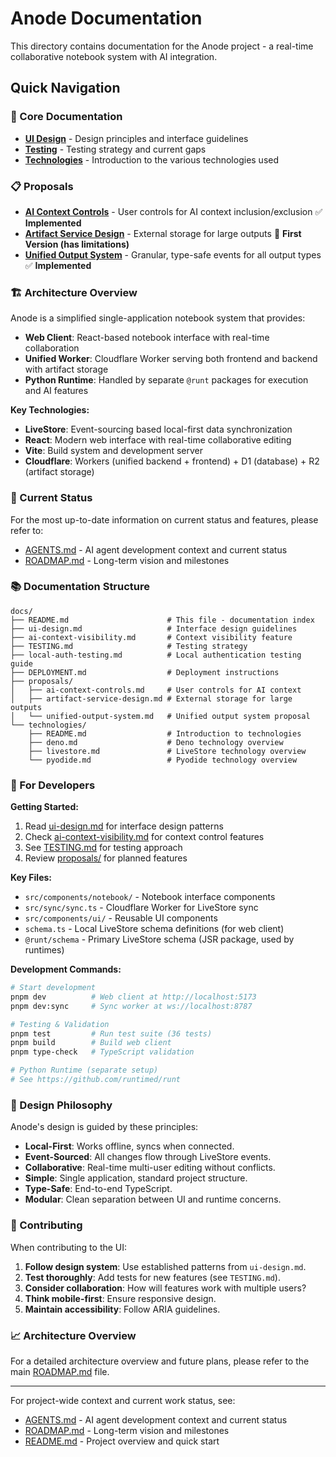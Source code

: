 # Anode Documentation

This directory contains documentation for the Anode project - a real-time
collaborative notebook system with AI integration.

## Quick Navigation

### 📖 Core Documentation

- **[UI Design](./ui-design.md)** - Design principles and interface guidelines
- **[Testing](./TESTING.md)** - Testing strategy and current gaps
- **[Technologies](./technologies/README.md)** - Introduction to the various technologies used

### 📋 Proposals

- **[AI Context Controls](./proposals/ai-context-controls.md)** - User controls
  for AI context inclusion/exclusion ✅ **Implemented**
- **[Artifact Service Design](./proposals/artifact-service-design.md)** -
  External storage for large outputs 🚧 **First Version (has limitations)**
- **[Unified Output System](./proposals/unified-output-system.md)** -
  Granular, type-safe events for all output types ✅ **Implemented**

### 🏗️ Architecture Overview

Anode is a simplified single-application notebook system that provides:

- **Web Client**: React-based notebook interface with real-time collaboration
- **Unified Worker**: Cloudflare Worker serving both frontend and backend with artifact storage
- **Python Runtime**: Handled by separate `@runt` packages for execution and AI
  features

**Key Technologies:**

- **LiveStore**: Event-sourcing based local-first data synchronization
- **React**: Modern web interface with real-time collaborative editing
- **Vite**: Build system and development server
- **Cloudflare**: Workers (unified backend + frontend) + D1 (database) + R2 (artifact storage)

### 🚀 Current Status

For the most up-to-date information on current status and features, please refer to:

- [AGENTS.md](../AGENTS.md) - AI agent development context and current status
- [ROADMAP.md](../ROADMAP.md) - Long-term vision and milestones

### 📚 Documentation Structure

```
docs/
├── README.md                      # This file - documentation index
├── ui-design.md                   # Interface design guidelines
├── ai-context-visibility.md       # Context visibility feature
├── TESTING.md                     # Testing strategy
├── local-auth-testing.md          # Local authentication testing guide
├── DEPLOYMENT.md                  # Deployment instructions
├── proposals/
│   ├── ai-context-controls.md     # User controls for AI context
│   ├── artifact-service-design.md # External storage for large outputs
│   └── unified-output-system.md   # Unified output system proposal
└── technologies/
    ├── README.md                  # Introduction to technologies
    ├── deno.md                    # Deno technology overview
    ├── livestore.md               # LiveStore technology overview
    └── pyodide.md                 # Pyodide technology overview
```

### 🔧 For Developers

**Getting Started:**

1. Read [ui-design.md](./ui-design.md) for interface design patterns
2. Check [ai-context-visibility.md](./ai-context-visibility.md) for context
   control features
3. See [TESTING.md](./TESTING.md) for testing approach
4. Review [proposals/](./proposals/) for planned features

**Key Files:**

- `src/components/notebook/` - Notebook interface components
- `src/sync/sync.ts` - Cloudflare Worker for LiveStore sync
- `src/components/ui/` - Reusable UI components
- `schema.ts` - Local LiveStore schema definitions (for web client)
- `@runt/schema` - Primary LiveStore schema (JSR package, used by runtimes)

**Development Commands:**

```bash
# Start development
pnpm dev          # Web client at http://localhost:5173
pnpm dev:sync     # Sync worker at ws://localhost:8787

# Testing & Validation
pnpm test         # Run test suite (36 tests)
pnpm build        # Build web client
pnpm type-check   # TypeScript validation

# Python Runtime (separate setup)
# See https://github.com/runtimed/runt
```

### 🧠 Design Philosophy

Anode's design is guided by these principles:

- **Local-First**: Works offline, syncs when connected.
- **Event-Sourced**: All changes flow through LiveStore events.
- **Collaborative**: Real-time multi-user editing without conflicts.
- **Simple**: Single application, standard project structure.
- **Type-Safe**: End-to-end TypeScript.
- **Modular**: Clean separation between UI and runtime concerns.

### 🤝 Contributing

When contributing to the UI:

1.  **Follow design system**: Use established patterns from `ui-design.md`.
2.  **Test thoroughly**: Add tests for new features (see `TESTING.md`).
3.  **Consider collaboration**: How will features work with multiple users?
4.  **Think mobile-first**: Ensure responsive design.
5.  **Maintain accessibility**: Follow ARIA guidelines.

### 📈 Architecture Overview

For a detailed architecture overview and future plans, please refer to the main [ROADMAP.md](../ROADMAP.md) file.

---

For project-wide context and current work status, see:

- [AGENTS.md](../AGENTS.md) - AI agent development context and current status
- [ROADMAP.md](../ROADMAP.md) - Long-term vision and milestones
- [README.md](../README.md) - Project overview and quick start
